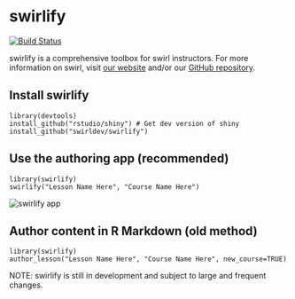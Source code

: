 swirlify
========

[![Build Status](https://travis-ci.org/swirldev/swirlify.png?branch=master)](https://travis-ci.org/swirldev/swirlify)

swirlify is a comprehensive toolbox for swirl instructors. For more information on swirl, visit [our website](http://swirlstats.com) and/or our [GitHub repository](https://github.com/swirldev/swirl).

Install swirlify
----------------

```
library(devtools)
install_github("rstudio/shiny") # Get dev version of shiny
install_github("swirldev/swirlify")
```

Use the authoring app (recommended)
-----------------------------------------------------

```
library(swirlify)
swirlify("Lesson Name Here", "Course Name Here")
```

![swirlify app](https://dl.dropboxusercontent.com/u/14555519/Screenshot%202014-05-01%2023.52.36.png)

Author content in R Markdown (old method)
-------------------------------------------------

```
library(swirlify)
author_lesson("Lesson Name Here", "Course Name Here", new_course=TRUE)
```

NOTE: swirlify is still in development and subject to large and frequent changes.
